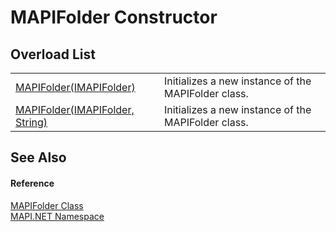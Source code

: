 # MAPIFolder Constructor


## Overload List
<table>
<tr>
<td><a href="M_MAPI_NET_MAPIFolder__ctor.md">MAPIFolder(IMAPIFolder)</a></td>
<td>Initializes a new instance of the MAPIFolder class.</td></tr>
<tr>
<td><a href="M_MAPI_NET_MAPIFolder__ctor_1.md">MAPIFolder(IMAPIFolder, String)</a></td>
<td>Initializes a new instance of the MAPIFolder class.</td></tr>
</table>

## See Also


#### Reference
<a href="T_MAPI_NET_MAPIFolder.md">MAPIFolder Class</a>  
<a href="N_MAPI_NET.md">MAPI.NET Namespace</a>  
